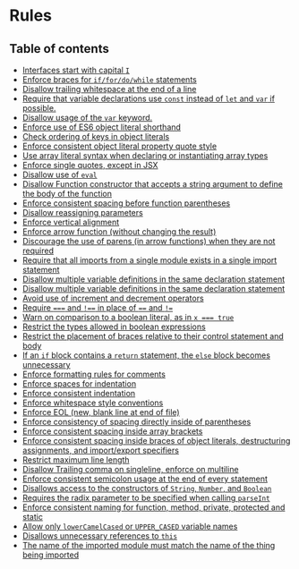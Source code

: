 # Rules

## Table of contents

- [Interfaces start with capital `I`]()
- [Enforce braces for `if/for/do/while` statements]()
- [Disallow trailing whitespace at the end of a line]()
- [Require that variable declarations use `const` instead of `let` and `var` if possible.]()
- [Disallow usage of the `var` keyword.]()
- [Enforce use of ES6 object literal shorthand]()
- [Check ordering of keys in object literals]()
- [Enforce consistent object literal property quote style]()
- [Use array literal syntax when declaring or instantiating array types]()
- [Enforce single quotes, except in JSX]()
- [Disallow use of `eval`]()
- [Disallow Function constructor that accepts a string argument to define the body of the function]()
- [Enforce consistent spacing before function parentheses]()
- [Disallow reassigning parameters]()
- [Enforce vertical alignment]()
- [Enforce arrow function (without changing the result)]()
- [Discourage the use of parens (in arrow functions) when they are not required]()
- [Require that all imports from a single module exists in a single import statement]()
- [Disallow multiple variable definitions in the same declaration statement]()
- [Disallow multiple variable definitions in the same declaration statement]()
- [Avoid use of increment and decrement operators]()
- [Require `===` and `!==` in place of `==` and `!=`]()
- [Warn on comparison to a boolean literal, as in `x === true`]()
- [Restrict the types allowed in boolean expressions]()
- [Restrict the placement of braces relative to their control statement and body]()
- [If an `if` block contains a `return` statement, the `else` block becomes unnecessary]()
- [Enforce formatting rules for comments]()
- [Enforce spaces for indentation]()
- [Enforce consistent indentation]()
- [Enforce whitespace style conventions]()
- [Enforce EOL (new, blank line at end of file)]()
- [Enforce consistency of spacing directly inside of parentheses]()
- [Enforce consistent spacing inside array brackets]()
- [Enforce consistent spacing inside braces of object literals, destructuring assignments, and import/export specifiers]()
- [Restrict maximum line length]()
- [Disallow Trailing comma on singleline, enforce on multiline]()
- [Enforce consistent semicolon usage at the end of every statement]()
- [Disallows access to the constructors of `String`, `Number`, and `Boolean`]()
- [Requires the radix parameter to be specified when calling `parseInt`]()
- [Enforce consistent naming for function, method, private, protected and static]()
- [Allow only `lowerCamelCased` or `UPPER_CASED` variable names]()
- [Disallows unnecessary references to `this`]()
- [The name of the imported module must match the name of the thing being imported]()

